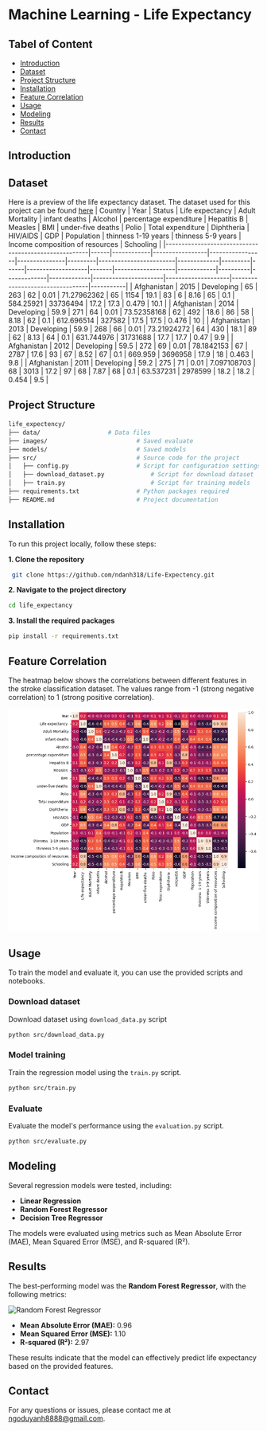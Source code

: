 # Machine Learning - Life Expectancy


## Tabel of Content

 - [Introduction](#Introduction)
 - [Dataset](#Dataset)
 - [Project Structure](#Project-Structure)
 - [Installation](#Installation)
 - [Feature Correlation](#Feature-Correlation)
 - [Usage](#Model-Training)
 - [Modeling](#Modeling)
 - [Results](#Results)
 - [Contact](#Contact)

## Introduction

## Dataset

Here is a preview of the life expectancy dataset. The dataset used for this project can be found [here](https://github.com/ndanh318/Life-Expectency/tree/master/data/sources)
| Country                                              | Year | Status     | Life expectancy | Adult Mortality | infant deaths | Alcohol | percentage expenditure | Hepatitis B | Measles | BMI  | under-five deaths | Polio | Total expenditure | Diphtheria | HIV/AIDS | GDP         | Population  | thinness  1-19 years | thinness 5-9 years | Income composition of resources | Schooling |
|------------------------------------------------------|------|------------|-----------------|-----------------|---------------|---------|------------------------|-------------|---------|------|-------------------|-------|-------------------|------------|----------|-------------|-------------|----------------------|--------------------|---------------------------------|-----------|
| Afghanistan                                          | 2015 | Developing | 65              | 263             | 62            | 0.01    | 71.27962362            | 65          | 1154    | 19.1 | 83                | 6     | 8.16              | 65         | 0.1      | 584.25921   | 33736494    | 17.2                 | 17.3               | 0.479                           | 10.1      |
| Afghanistan                                          | 2014 | Developing | 59.9            | 271             | 64            | 0.01    | 73.52358168            | 62          | 492     | 18.6 | 86                | 58    | 8.18              | 62         | 0.1      | 612.696514  | 327582      | 17.5                 | 17.5               | 0.476                           | 10        |
| Afghanistan                                          | 2013 | Developing | 59.9            | 268             | 66            | 0.01    | 73.21924272            | 64          | 430     | 18.1 | 89                | 62    | 8.13              | 64         | 0.1      | 631.744976  | 31731688    | 17.7                 | 17.7               | 0.47                            | 9.9       |
| Afghanistan                                          | 2012 | Developing | 59.5            | 272             | 69            | 0.01    | 78.1842153             | 67          | 2787    | 17.6 | 93                | 67    | 8.52              | 67         | 0.1      | 669.959     | 3696958     | 17.9                 | 18                 | 0.463                           | 9.8       |
| Afghanistan                                          | 2011 | Developing | 59.2            | 275             | 71            | 0.01    | 7.097108703            | 68          | 3013    | 17.2 | 97                | 68    | 7.87              | 68         | 0.1      | 63.537231   | 2978599     | 18.2                 | 18.2               | 0.454                           | 9.5       |


## Project Structure
```bash
life_expectency/
├── data/			        # Data files
├── images/                   		# Saved evaluate
├── models/                   		# Saved models
├── src/                      		# Source code for the project
│   ├── config.py           		# Script for configuration settings
│   ├── download_dataset.py             # Script for download dataset
│   ├── train.py                        # Script for training models
├── requirements.txt          		# Python packages required
├── README.md                 		# Project documentation
```

## Installation

To run this project locally, follow these steps:

**1. Clone the repository**
```bash
 git clone https://github.com/ndanh318/Life-Expectency.git
```
**2. Navigate to the project directory**
```bash
cd life_expectancy
```
**3. Install the required packages**
```bash
pip install -r requirements.txt
```

## Feature Correlation

The heatmap below shows the correlations between different features in the stroke classification dataset. The values range from -1 (strong negative correlation) to 1 (strong positive correlation).

![Correlation Heatmap](https://github.com/ndanh318/Life-Expectency/blob/master/images/correlation.png)

## Usage
To train the model and evaluate it, you can use the provided scripts and notebooks.
### Download dataset
Download dataset using `download_data.py` script
```bash
python src/download_data.py
```

### Model training
Train the regression model using the `train.py` script.
```bash
python src/train.py
```
### Evaluate
Evaluate the model's performance using the `evaluation.py` script.
```bash
python src/evaluate.py
```

## Modeling

Several regression models were tested, including:

-   **Linear Regression**
-   **Random Forest Regressor**
-   **Decision Tree Regressor**

The models were evaluated using metrics such as Mean Absolute Error (MAE), Mean Squared Error (MSE), and R-squared (R²).

## Results

The best-performing model was the **Random Forest Regressor**, with the following metrics:

![Random Forest Regressor]()

-   **Mean Absolute Error (MAE):** 0.96
-   **Mean Squared Error (MSE):** 1.10
-   **R-squared (R²):** 2.97

These results indicate that the model can effectively predict life expectancy based on the provided features.

## Contact

For any questions or issues, please contact me at ngoduyanh8888@gmail.com.

